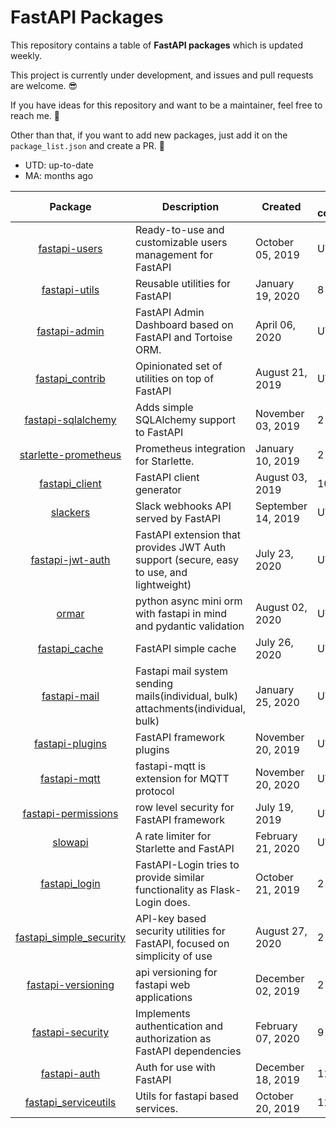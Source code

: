 # FastAPI Packages

This repository contains a table of **FastAPI packages** which is updated weekly.

This project is currently under development, and issues and pull requests are welcome. 😎

If you have ideas for this repository and want to be a maintainer, feel free to reach me. 👀

Other than that, if you want to add new packages, just add it on the `package_list.json` and create a PR. :tada:

* UTD: up-to-date
* MA: months ago

|                                     Package                                     |                                       Description                                        |      Created       | Last commit | Stars |
|:-------------------------------------------------------------------------------:|------------------------------------------------------------------------------------------|--------------------|-------------|------:|
|          [fastapi-users](https://github.com/frankie567/fastapi-users)           | Ready-to-use and customizable users management for FastAPI                               | October 05, 2019   | UTD         |   437 |
|           [fastapi-utils](https://github.com/dmontagu/fastapi-utils)            | Reusable utilities for FastAPI                                                           | January 19, 2020   | 8 MA        |   414 |
|           [fastapi-admin](https://github.com/long2ice/fastapi-admin)            | FastAPI Admin Dashboard based on FastAPI and Tortoise ORM.                               | April 06, 2020     | UTD         |   326 |
|        [fastapi_contrib](https://github.com/identixone/fastapi_contrib)         | Opinionated set of utilities on top of FastAPI                                           | August 21, 2019    | UTD         |   227 |
|      [fastapi-sqlalchemy](https://github.com/mfreeborn/fastapi-sqlalchemy)      | Adds simple SQLAlchemy support to FastAPI                                                | November 03, 2019  | 2 MA        |   147 |
|      [starlette-prometheus](https://github.com/perdy/starlette-prometheus)      | Prometheus integration for Starlette.                                                    | January 10, 2019   | 2 MA        |   110 |
|          [fastapi_client](https://github.com/dmontagu/fastapi_client)           | FastAPI client generator                                                                 | August 03, 2019    | 10 MA       |   117 |
|                 [slackers](https://github.com/uhavin/slackers)                  | Slack webhooks API served by FastAPI                                                     | September 14, 2019 | UTD         |    24 |
|      [fastapi-jwt-auth](https://github.com/IndominusByte/fastapi-jwt-auth)      | FastAPI extension that provides JWT Auth support (secure, easy to use, and lightweight)  | July 23, 2020      | UTD         |    64 |
|                   [ormar](https://github.com/collerek/ormar)                    | python async mini orm with fastapi in mind and pydantic validation                       | August 02, 2020    | UTD         |    67 |
|          [fastapi_cache](https://github.com/comeuplater/fastapi_cache)          | FastAPI simple cache                                                                     | July 26, 2020      | UTD         |    41 |
|            [fastapi-mail](https://github.com/sabuhish/fastapi-mail)             | Fastapi mail system sending mails(individual, bulk) attachments(individual, bulk)        | January 25, 2020   | UTD         |    56 |
|          [fastapi-plugins](https://github.com/madkote/fastapi-plugins)          | FastAPI framework plugins                                                                | November 20, 2019  | UTD         |    60 |
|            [fastapi-mqtt](https://github.com/sabuhish/fastapi-mqtt)             | fastapi-mqtt is extension for MQTT protocol                                              | November 20, 2020  | UTD         |    10 |
|       [fastapi-permissions](https://github.com/holgi/fastapi-permissions)       | row level security for FastAPI framework                                                 | July 19, 2019      | UTD         |    83 |
|                 [slowapi](https://github.com/laurentS/slowapi)                  | A rate limiter for Starlette and FastAPI                                                 | February 21, 2020  | UTD         |    86 |
|         [fastapi_login](https://github.com/MushroomMaula/fastapi_login)         | FastAPI-Login tries to provide similar functionality as Flask-Login does.                | October 21, 2019   | 2 MA        |    86 |
| [fastapi_simple_security](https://github.com/mrtolkien/fastapi_simple_security) | API-key based security utilities for FastAPI, focused on simplicity of use               | August 27, 2020    | 2 MA        |     7 |
|       [fastapi-versioning](https://github.com/DeanWay/fastapi-versioning)       | api versioning for fastapi web applications                                              | December 02, 2019  | 2 MA        |    90 |
|       [fastapi-security](https://github.com/jmagnusson/fastapi-security)        | Implements authentication and authorization as FastAPI dependencies                      | February 07, 2020  | 9 MA        |     8 |
|            [fastapi-auth](https://github.com/dmontagu/fastapi-auth)             | Auth for use with FastAPI                                                                | December 18, 2019  | 11 MA       |    37 |
|    [fastapi_serviceutils](https://github.com/skallfass/fastapi_serviceutils)    | Utils for fastapi based services.                                                        | October 20, 2019   | 11 MA       |    20 |
